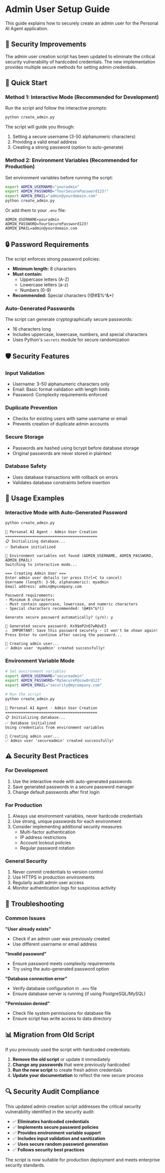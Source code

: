 # Admin User Setup Guide

This guide explains how to securely create an admin user for the Personal AI Agent application.

## 🔐 Security Improvements

The admin user creation script has been updated to eliminate the critical security vulnerability of hardcoded credentials. The new implementation provides multiple secure methods for setting admin credentials.

## 🚀 Quick Start

### Method 1: Interactive Mode (Recommended for Development)

Run the script and follow the interactive prompts:

```bash
python create_admin.py
```

The script will guide you through:
1. Setting a secure username (3-50 alphanumeric characters)
2. Providing a valid email address
3. Creating a strong password (option to auto-generate)

### Method 2: Environment Variables (Recommended for Production)

Set environment variables before running the script:

```bash
export ADMIN_USERNAME="youradmin"
export ADMIN_PASSWORD="YourSecurePassword123!"
export ADMIN_EMAIL="admin@yourdomain.com"
python create_admin.py
```

Or add them to your `.env` file:

```env
ADMIN_USERNAME=youradmin
ADMIN_PASSWORD=YourSecurePassword123!
ADMIN_EMAIL=admin@yourdomain.com
```

## 🔒 Password Requirements

The script enforces strong password policies:

- **Minimum length:** 8 characters
- **Must contain:**
  - Uppercase letters (A-Z)
  - Lowercase letters (a-z)
  - Numbers (0-9)
- **Recommended:** Special characters (!@#$%^&*)

### Auto-Generated Passwords

The script can generate cryptographically secure passwords:
- 16 characters long
- Includes uppercase, lowercase, numbers, and special characters
- Uses Python's `secrets` module for secure randomization

## 🛡️ Security Features

### Input Validation
- Username: 3-50 alphanumeric characters only
- Email: Basic format validation with length limits
- Password: Complexity requirements enforced

### Duplicate Prevention
- Checks for existing users with same username or email
- Prevents creation of duplicate admin accounts

### Secure Storage
- Passwords are hashed using bcrypt before database storage
- Original passwords are never stored in plaintext

### Database Safety
- Uses database transactions with rollback on errors
- Validates database constraints before insertion

## 📝 Usage Examples

### Interactive Mode with Auto-Generated Password

```bash
python create_admin.py
```

```
🔐 Personal AI Agent - Admin User Creation
=========================================
📋 Initializing database...
✅ Database initialized

🔧 Environment variables not found (ADMIN_USERNAME, ADMIN_PASSWORD, ADMIN_EMAIL)
Switching to interactive mode...

=== Creating Admin User ===
Enter admin user details (or press Ctrl+C to cancel)
Username (length: 3-50, alphanumeric): myadmin
Email address: admin@mycompany.com

Password requirements:
- Minimum 8 characters
- Must contain uppercase, lowercase, and numeric characters
- Special characters recommended: !@#$%^&*()

Generate secure password automatically? (y/n): y

🔑 Generated secure password: Kx9$mP2nQ7wR@vE3
⚠️  IMPORTANT: Save this password securely - it won't be shown again!
Press Enter to continue after saving the password...

🚀 Creating admin user...
✅ Admin user 'myadmin' created successfully!
```

### Environment Variable Mode

```bash
# Set environment variables
export ADMIN_USERNAME="secureadmin"
export ADMIN_PASSWORD="MySecureP@ssw0rd123"
export ADMIN_EMAIL="security@mycompany.com"

# Run the script
python create_admin.py
```

```
🔐 Personal AI Agent - Admin User Creation
=========================================
📋 Initializing database...
✅ Database initialized
Using credentials from environment variables

🚀 Creating admin user...
✅ Admin user 'secureadmin' created successfully!
```

## ⚠️ Security Best Practices

### For Development
1. Use the interactive mode with auto-generated passwords
2. Save generated passwords in a secure password manager
3. Change default passwords after first login

### For Production
1. Always use environment variables, never hardcode credentials
2. Use strong, unique passwords for each environment
3. Consider implementing additional security measures:
   - Multi-factor authentication
   - IP address restrictions
   - Account lockout policies
   - Regular password rotation

### General Security
1. Never commit credentials to version control
2. Use HTTPS in production environments
3. Regularly audit admin user access
4. Monitor authentication logs for suspicious activity

## 🔧 Troubleshooting

### Common Issues

**"User already exists"**
- Check if an admin user was previously created
- Use different username or email address

**"Invalid password"**
- Ensure password meets complexity requirements
- Try using the auto-generated password option

**"Database connection error"**
- Verify database configuration in `.env` file
- Ensure database server is running (if using PostgreSQL/MySQL)

**"Permission denied"**
- Check file system permissions for database file
- Ensure script has write access to data directory

## 📊 Migration from Old Script

If you previously used the script with hardcoded credentials:

1. **Remove the old script** or update it immediately
2. **Change any passwords** that were previously hardcoded
3. **Run the new script** to create fresh admin credentials
4. **Update your documentation** to reflect the new secure process

## 🔍 Security Audit Compliance

This updated admin creation script addresses the critical security vulnerability identified in the security audit:

- ✅ **Eliminates hardcoded credentials**
- ✅ **Implements secure password policies** 
- ✅ **Provides environment variable support**
- ✅ **Includes input validation and sanitization**
- ✅ **Uses secure random password generation**
- ✅ **Follows security best practices**

The script is now suitable for production deployment and meets enterprise security standards.